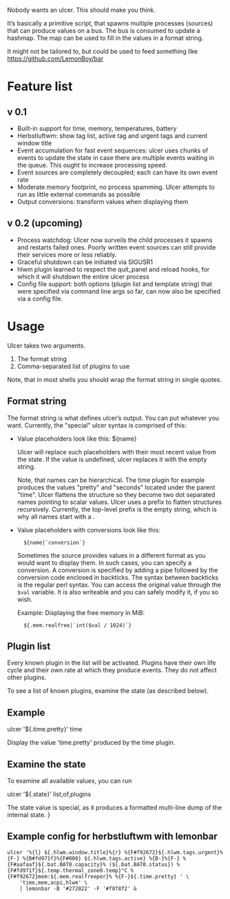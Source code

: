 Nobody wants an ulcer. This should make you think.

It’s basically a primitive script, that spawns multiple processes (sources)
that can produce values on a bus. The bus is consumed to update a hashmap. The
map can be used to fill in the values in a format string.

It might not be tailored to, but could be used to feed something like
https://github.com/LemonBoy/bar

Feature list
============

v 0.1
-----
* Built-in support for time, memory, temperatures, battery
* Herbstluftwm: show tag list, active tag and urgent tags and current window
  title
* Event accumulation for fast event sequences: ulcer uses chunks of events to
  update the state in case there are multiple events waiting in the queue. This
  ought to increase processing speed.
* Event sources are completely decoupled; each can have its own event rate
* Moderate memory footprint, no process spamming. Ulcer attempts to run as
  little external commands as possible
* Output conversions: transform values when displaying them

v 0.2 (upcoming)
----------------
* Process watchdog: Ulcer now surveils the child processes it spawns and
  restarts failed ones. Poorly written event sources can still provide their
  services more or less reliably.
* Graceful shutdown can be initiated via SIGUSR1
* hlwm plugin learned to respect the quit_panel and reload hooks, for which it
  will shutdown the entire ulcer process
* Config file support: both options (plugin list and template string) that were
  specified via command line args so far, can now also be specified via a
  config file.

Usage
=====

Ulcer takes two arguments.

1. The format string
2. Comma-separated list of plugins to use

Note, that in most shells you should wrap the format string in single quotes.

Format string
-------------
The format string is what defines ulcer’s output. You can put whatever you want.
Currently, the "special" ulcer syntax is comprised of this:

* Value placeholders look like this: ${name}

  Ulcer will replace such placeholders with their most recent value from the
  state. If the value is undefined, ulcer replaces it with the empty string.

  Note, that names can be hierarchical. The time plugin for example produces the
  values "pretty" and "seconds" located under the parent "time". Ulcer flattens
  the structure so they become two dot separated names pointing to scalar
  values. Ulcer uses a prefix to flatten structures recursively. Currently, the
  top-level prefix is the empty string, which is why all names start with a .

* Value placeholders with conversions look like this:
  ```
    ${name|`conversion`}
  ```

  Sometimes the source provides values in a different format as you would want
  to display them. In such cases, you can specify a conversion. A conversion is
  specified by adding a pipe followed by the conversion code enclosed in
  backticks. The syntax between backticks is the regular perl syntax. You can
  access the original value through the `$val` variable. It is also writeable
  and you can safely modify it, if you so wish.

  Example: Displaying the free memory in MiB:

  ```
    ${.mem.realfree|`int($val / 1024)`}
  ```

Plugin list
-----------
Every known plugin in the list will be activated. Plugins have their own life
cycle and their own rate at which they produce events. They do not affect other
plugins.

To see a list of known plugins, examine the state (as described below).

Example
-------

ulcer '${.time.pretty}' time

Display the value 'time.pretty' produced by the time plugin.

Examine the state
-----------------
To examine all available values, you can run

ulcer '${.state}' list,of,plugins

The state value is special, as it produces a formatted multi-line dump of the
internal state.
}

Example config for herbstluftwm with lemonbar
---------------------------------------------

```
ulcer '%{l} ${.hlwm.window.title}%{r} %{F#f92672}${.hlwm.tags.urgent}%{F-} %{B#fd971f}%{F#000} ${.hlwm.tags.active} %{B-}%{F-} %{F#aafaaf}${.bat.BAT0.capacity}% (${.bat.BAT0.status}) %{F#fd971f}${.temp.thermal_zone0.temp}°C %{F#f92672}mem:${.mem.realfreeper}% %{F-}${.time.pretty} ' \
    'time,mem,acpi,hlwm' \
    | lemonbar -B '#272822' -F '#f8f8f2' &
```
